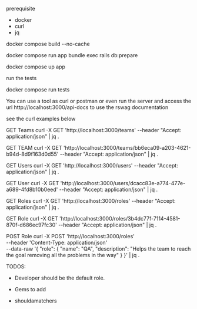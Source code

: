 prerequisite

- docker
- curl
- jq

docker compose build --no-cache

docker compose run app bundle exec rails db:prepare

docker compose up app

run the tests

docker compose run tests

You can use a tool as curl or postman or even run the server and access the url http://localhost:3000/api-docs to use the rswag documentation

see the curl examples below

GET Teams
curl -X GET 'http://localhost:3000/teams' --header "Accept: application/json" | jq .

GET TEAM
curl -X GET 'http://localhost:3000/teams/bb6eca09-a203-4621-b94d-8d9f163d0d55' --header "Accept: application/json" | jq .

GET Users
curl -X GET 'http://localhost:3000/users' --header "Accept: application/json" | jq .

GET User
curl -X GET 'http://localhost:3000/users/dcacc83e-a774-477e-a689-4fd8b10b0eed' --header "Accept: application/json" | jq .

GET Roles
curl -X GET 'http://localhost:3000/roles' --header "Accept: application/json" | jq .

GET Role
curl -X GET 'http://localhost:3000/roles/3b4dc77f-7114-4581-870f-d686ec97fc30' --header "Accept: application/json" | jq .

POST Role
curl -X POST 'http://localhost:3000/roles' \
--header 'Content-Type: application/json' \
--data-raw '{
  "role": {
    "name": "QA",
    "description": "Helps the team to reach the goal removing all the problems in the way"
  }
}' | jq .



TODOS:
- Developer should be the default role.

- Gems to add
- shouldamatchers
